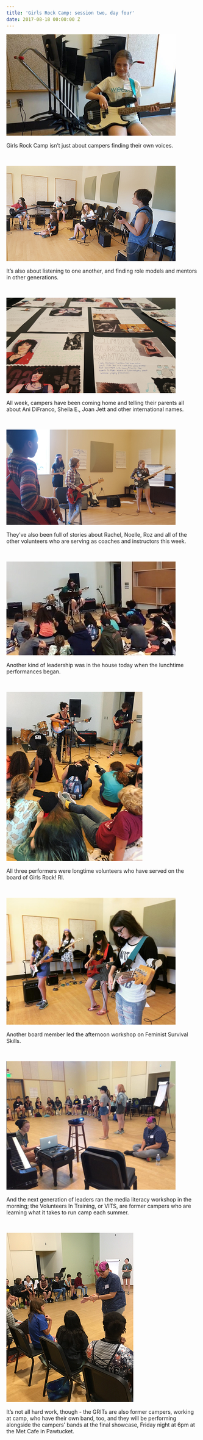 ```yaml
---
title: 'Girls Rock Camp: session two, day four'
date: 2017-08-18 00:00:00 Z
---
```


[![](images/02-04-01.jpg)](http://girlsrockri.org/wp-content/uploads/2017/08/02-04-01.jpg)

Girls Rock Camp isn’t just about campers finding their own voices.

 

[![](images/02-04-02.jpg)](http://girlsrockri.org/wp-content/uploads/2017/08/02-04-02.jpg)

It’s also about listening to one another, and finding role models and mentors in other generations.

 

[![](images/02-04-03.jpg)](http://girlsrockri.org/wp-content/uploads/2017/08/02-04-03.jpg)

All week, campers have been coming home and telling their parents all about Ani DiFranco, Sheila E., Joan Jett and other international names.

 

[![](images/02-04-04.jpg)](http://girlsrockri.org/wp-content/uploads/2017/08/02-04-04.jpg)

They’ve also been full of stories about Rachel, Noelle, Roz and all of the other volunteers who are serving as coaches and instructors this week.

 

[![](images/02-04-06.jpg)](http://girlsrockri.org/wp-content/uploads/2017/08/02-04-06.jpg)

Another kind of leadership was in the house today when the lunchtime performances began.

 

[![](images/02-04-05.jpg)](http://girlsrockri.org/wp-content/uploads/2017/08/02-04-05.jpg)

All three performers were longtime volunteers who have served on the board of Girls Rock! RI.

 

[![](images/02-04-07.jpg)](http://girlsrockri.org/wp-content/uploads/2017/08/02-04-07.jpg)

Another board member led the afternoon workshop on Feminist Survival Skills.

 

[![](images/02-04-08.jpg)](http://girlsrockri.org/wp-content/uploads/2017/08/02-04-08.jpg)

And the next generation of leaders ran the media literacy workshop in the morning; the Volunteers In Training, or VITS, are former campers who are learning what it takes to run camp each summer.

 

[![](images/02-04-09.jpg)](http://girlsrockri.org/wp-content/uploads/2017/08/02-04-09.jpg)

It’s not all hard work, though - the GRITs are also former campers, working at camp, who have their own band, too, and they will be performing alongside the campers’ bands at the final showcase, Friday night at 6pm at the Met Cafe in Pawtucket.
